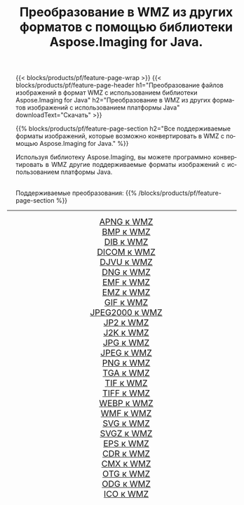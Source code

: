 ﻿---
title: Преобразование в WMZ из других форматов с помощью библиотеки Aspose.Imaging for Java. 
weight: 3920
url: /ru/java/conversion/to/wmz 
lang: ru
langdirlevel: 2
locales: zh-hans,ja,it,ru,de,es,fr,nl,id,lt,pl,pt,vi,tr,ko,zh-hant,ar,hi,th,sv,cs,uk,he
description: Используя Aspose.Imaging, вы можете конвертировать в WMZ другие форматы с помощью Java.
---

{{< blocks/products/pf/feature-page-wrap >}}
{{< blocks/products/pf/feature-page-header h1="Преобразование файлов изображений в формат WMZ с использованием библиотеки Aspose.Imaging for Java" h2="Преобразование в WMZ из других форматов изображений с использованием платформы Java" downloadText="Скачать" >}}


{{% blocks/products/pf/feature-page-section  h2="Все поддерживаемые форматы изображений, которые возможно конвертировать в WMZ с помощью Aspose.Imaging for Java." %}}
<p align=justify>Используя библиотеку Aspose.Imaging, вы можете программно конвертировать в WMZ другие поддерживаемые форматы изображений с использованием платформы Java.</p>
<br/>
Поддерживаемые преобразования:
{{% /blocks/products/pf/feature-page-section %}}
<div class="container-fluid productfamilypage bg-gray">
    <div class="convertypes bg-gray agp-content section">
        <div class="container">
		<hr style="margin-left:-20px;"/>
		<div class="row other-converters" style="gap: 10px;font-size: 19px;text-align:center;">
		    <div class='col-md-2 other-converter remove-lp remove-rp'><a href="/imaging/ru/java/conversion/apng-to-wmz" style="padding:15px;">APNG к WMZ</a></div>
<div class='col-md-2 other-converter remove-lp remove-rp'><a href="/imaging/ru/java/conversion/bmp-to-wmz" style="padding:15px;">BMP к WMZ</a></div>
<div class='col-md-2 other-converter remove-lp remove-rp'><a href="/imaging/ru/java/conversion/dib-to-wmz" style="padding:15px;">DIB к WMZ</a></div>
<div class='col-md-2 other-converter remove-lp remove-rp'><a href="/imaging/ru/java/conversion/dicom-to-wmz" style="padding:15px;">DICOM к WMZ</a></div>
<div class='col-md-2 other-converter remove-lp remove-rp'><a href="/imaging/ru/java/conversion/djvu-to-wmz" style="padding:15px;">DJVU к WMZ</a></div>
<div class='col-md-2 other-converter remove-lp remove-rp'><a href="/imaging/ru/java/conversion/dng-to-wmz" style="padding:15px;">DNG к WMZ</a></div>
<div class='col-md-2 other-converter remove-lp remove-rp'><a href="/imaging/ru/java/conversion/emf-to-wmz" style="padding:15px;">EMF к WMZ</a></div>
<div class='col-md-2 other-converter remove-lp remove-rp'><a href="/imaging/ru/java/conversion/emz-to-wmz" style="padding:15px;">EMZ к WMZ</a></div>
<div class='col-md-2 other-converter remove-lp remove-rp'><a href="/imaging/ru/java/conversion/gif-to-wmz" style="padding:15px;">GIF к WMZ</a></div>
<div class='col-md-2 other-converter remove-lp remove-rp'><a href="/imaging/ru/java/conversion/jpeg2000-to-wmz" style="padding:15px;">JPEG2000 к WMZ</a></div>
<div class='col-md-2 other-converter remove-lp remove-rp'><a href="/imaging/ru/java/conversion/jp2-to-wmz" style="padding:15px;">JP2 к WMZ</a></div>
<div class='col-md-2 other-converter remove-lp remove-rp'><a href="/imaging/ru/java/conversion/j2k-to-wmz" style="padding:15px;">J2K к WMZ</a></div>
<div class='col-md-2 other-converter remove-lp remove-rp'><a href="/imaging/ru/java/conversion/jpg-to-wmz" style="padding:15px;">JPG к WMZ</a></div>
<div class='col-md-2 other-converter remove-lp remove-rp'><a href="/imaging/ru/java/conversion/jpeg-to-wmz" style="padding:15px;">JPEG к WMZ</a></div>
<div class='col-md-2 other-converter remove-lp remove-rp'><a href="/imaging/ru/java/conversion/png-to-wmz" style="padding:15px;">PNG к WMZ</a></div>
<div class='col-md-2 other-converter remove-lp remove-rp'><a href="/imaging/ru/java/conversion/tga-to-wmz" style="padding:15px;">TGA к WMZ</a></div>
<div class='col-md-2 other-converter remove-lp remove-rp'><a href="/imaging/ru/java/conversion/tif-to-wmz" style="padding:15px;">TIF к WMZ</a></div>
<div class='col-md-2 other-converter remove-lp remove-rp'><a href="/imaging/ru/java/conversion/tiff-to-wmz" style="padding:15px;">TIFF к WMZ</a></div>
<div class='col-md-2 other-converter remove-lp remove-rp'><a href="/imaging/ru/java/conversion/webp-to-wmz" style="padding:15px;">WEBP к WMZ</a></div>
<div class='col-md-2 other-converter remove-lp remove-rp'><a href="/imaging/ru/java/conversion/wmf-to-wmz" style="padding:15px;">WMF к WMZ</a></div>
<div class='col-md-2 other-converter remove-lp remove-rp'><a href="/imaging/ru/java/conversion/svg-to-wmz" style="padding:15px;">SVG к WMZ</a></div>
<div class='col-md-2 other-converter remove-lp remove-rp'><a href="/imaging/ru/java/conversion/svgz-to-wmz" style="padding:15px;">SVGZ к WMZ</a></div>
<div class='col-md-2 other-converter remove-lp remove-rp'><a href="/imaging/ru/java/conversion/eps-to-wmz" style="padding:15px;">EPS к WMZ</a></div>
<div class='col-md-2 other-converter remove-lp remove-rp'><a href="/imaging/ru/java/conversion/cdr-to-wmz" style="padding:15px;">CDR к WMZ</a></div>
<div class='col-md-2 other-converter remove-lp remove-rp'><a href="/imaging/ru/java/conversion/cmx-to-wmz" style="padding:15px;">CMX к WMZ</a></div>
<div class='col-md-2 other-converter remove-lp remove-rp'><a href="/imaging/ru/java/conversion/otg-to-wmz" style="padding:15px;">OTG к WMZ</a></div>
<div class='col-md-2 other-converter remove-lp remove-rp'><a href="/imaging/ru/java/conversion/odg-to-wmz" style="padding:15px;">ODG к WMZ</a></div>
<div class='col-md-2 other-converter remove-lp remove-rp'><a href="/imaging/ru/java/conversion/ico-to-wmz" style="padding:15px;">ICO к WMZ</a></div>
                </div>
        </div>
    </div>
</div>
<br/>

